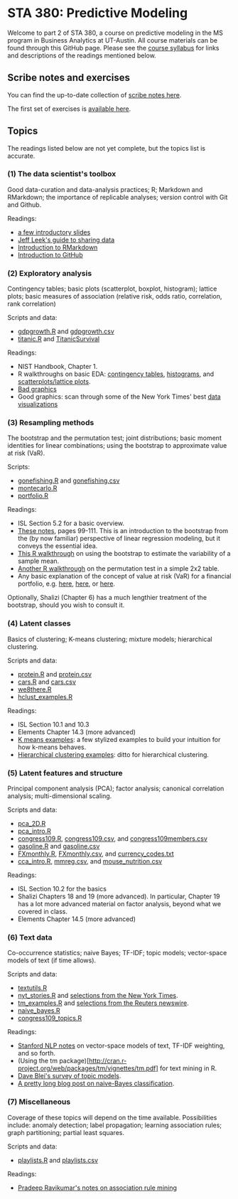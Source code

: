 # STA 380: Predictive Modeling

Welcome to part 2 of STA 380, a course on predictive modeling in the MS program in Business Analytics at UT-Austin.  All course materials can be found through this GitHub page.  Please see the [course syllabus](syllabus.md) for links and descriptions of the readings mentioned below.

## Scribe notes and exercises

You can find the up-to-date collection of [scribe notes here](scribe/).

The first set of exercises is [available here](exercises/exercises01.md).

## Topics 

The readings listed below are not yet complete, but the topics list is accurate.

### (1) The data scientist's toolbox

Good data-curation and data-analysis practices; R; Markdown and RMarkdown; the importance of replicable analyses; version control with Git and Github.

Readings:  
- [a few introductory slides](notes/STA380intro.pdf)
- [Jeff Leek's guide to sharing data](https://github.com/jtleek/datasharing)  
- [Introduction to RMarkdown](http://rmarkdown.rstudio.com)  
- [Introduction to GitHub](https://help.github.com/articles/set-up-git/)    


### (2) Exploratory analysis

Contingency tables; basic plots (scatterplot, boxplot, histogram); lattice plots; basic measures of association (relative risk, odds ratio, correlation, rank correlation)

Scripts and data: 
- [gdpgrowth.R](R/gdpgrowth.R) and [gdpgrowth.csv](data/gdpgrowth.csv)   
- [titanic.R](R/titanic.R) and [TitanicSurvival](data/TitanicSurvival.csv)  

Readings:  
- NIST Handbook, Chapter 1.  
- R walkthroughs on basic EDA: [contingency tables](http://jgscott.github.io/teaching/r/titanic/titanic.html), [histograms](http://jgscott.github.io/teaching/r/citytemps/citytemps.html), and [scatterplots/lattice plots](http://jgscott.github.io/teaching/r/sat/sat.html). 
- [Bad graphics ](notes/badgraphics.pdf)
- Good graphics: scan through some of the New York Times' best [data visualizations](http://www.nytimes.com/interactive/2014/12/29/us/year-in-interactive-storytelling.html?_r=0#data-visualization)


### (3) Resampling methods

The bootstrap and the permutation test; joint distributions; basic moment identities for linear combinations; using the bootstrap to approximate value at risk (VaR). 

Scripts:  
- [gonefishing.R](R/gonefishing.R) and [gonefishing.csv](data/gonefishing.csv) 
- [montecarlo.R](R/montecarlo.R)  
- [portfolio.R](R/portfolio.R)  

Readings:  
- ISL Section 5.2 for a basic overview.  
- [These notes](http://jgscott.github.io/SDS325H_Spring2015/files/05-QuantifyingUncertaintyPart1.pdf), pages 99-111.  This is an introduction to the bootstrap from the (by now familiar) perspective of linear regression modeling, but it conveys the essential idea.  
- [This R walkthrough](http://jgscott.github.io/teaching/r/creatinine/creatinine_bootstrap.html) on using the bootstrap to estimate the variability of a sample mean.  
- [Another R walkthrough](http://jgscott.github.io/teaching/r/titanic/titanic_permtest.html) on the permutation test in a simple 2x2 table.  
- Any basic explanation of the concept of value at risk (VaR) for a financial portfolio, e.g. [here](https://en.wikipedia.org/wiki/Value_at_risk), [here](http://www.investopedia.com/articles/04/092904.asp), or [here](http://people.stern.nyu.edu/adamodar/pdfiles/papers/VAR.pdf).

Optionally, Shalizi (Chapter 6) has a much lengthier treatment of the bootstrap, should you wish to consult it.    


### (4) Latent classes

Basics of clustering; K-means clustering; mixture models; hierarchical clustering.

Scripts and data:  
- [protein.R](R/protein.R) and [protein.csv](data/protein.csv) 
- [cars.R](R/cars.R) and [cars.csv](data/cars.csv) 
- [we8there.R](R/we8there.R)  
- [hclust_examples.R](R/hclust_examples.R)   

Readings:  
- ISL Section 10.1 and 10.3  
- Elements Chapter 14.3 (more advanced)    
- [K means examples](notes/kmeans_examples.pdf): a few stylized examples to build your intuition for how k-means behaves.  
- [Hierarchical clustering examples](notes/hclust_examples.pdf): ditto for hierarchical clustering.  


### (5) Latent features and structure

Principal component analysis (PCA); factor analysis; canonical correlation analysis; multi-dimensional scaling.

Scripts and data:  
- [pca_2D.R](R/pca_2D.R)  
- [pca_intro.R](R/pca_intro.R)  
- [congress109.R](R/congress109.R), [congress109.csv](data/congress109.csv), and [congress109members.csv](data/congress109members.csv)  
- [gasoline.R](R/gasoline.R) and [gasoline.csv](data/gasoline.csv)  
- [FXmonthly.R](R/FXmonthly.R), [FXmonthly.csv](data/FXmonthly.csv), and [currency_codes.txt](data/currency_codes.txt)  
- [cca_intro.R](R/cca_intro.R), [mmreg.csv](data/mmreg.csv), and [mouse_nutrition.csv](data/mouse_nutrition.csv)  


Readings:  
- ISL Section 10.2 for the basics  
- Shalizi Chapters 18 and 19 (more advanced).  In particular, Chapter 19 has a lot more advanced material on factor analysis, beyond what we covered in class.      
- Elements Chapter 14.5 (more advanced)  


### (6) Text data

Co-occurrence statistics; naive Bayes; TF-IDF; topic models; vector-space models of text (if time allows).

Scripts and data:  
- [textutils.R](R/textutils.R) 
- [nyt_stories.R](R/nyt_stories.R) and [selections from the New York Times](https://github.com/jgscott/STA380/tree/master/data/nyt_corpus).
- [tm_examples.R](R/tm_examples.R) and [selections from the Reuters newswire](https://github.com/jgscott/STA380/tree/master/data/ReutersC50).
- [naive_bayes.R](R/naive_bayes.R)  
- [congress109_topics.R](R/congress109_topics.R)

Readings: 
- [Stanford NLP notes](http://nlp.stanford.edu/IR-book/html/htmledition/scoring-term-weighting-and-the-vector-space-model-1.html) on vector-space models of text, TF-IDF weighting, and so forth.  
- (Using the tm package)[http://cran.r-project.org/web/packages/tm/vignettes/tm.pdf] for text mining in R.  
- [Dave Blei's survey of topic models](https://www.cs.princeton.edu/~blei/papers/Blei2012.pdf).  
- [A pretty long blog post on naive-Bayes classification](https://www.bionicspirit.com/blog/2012/02/09/howto-build-naive-bayes-classifier.html).  


### (7) Miscellaneous

Coverage of these topics will depend on the time available.  Possibilities include: anomaly detection; label propagation; learning association rules; graph partitioning; partial least squares.  

Scripts and data: 
- [playlists.R](R/playlists.R) and [playlists.csv](data/playlists.csv)  

Readings: 
- [Pradeep Ravikumar's notes on association rule mining](notes/lec-AssociationRules.pdf)  

